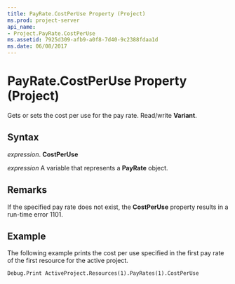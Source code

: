 ```yaml
---
title: PayRate.CostPerUse Property (Project)
ms.prod: project-server
api_name:
- Project.PayRate.CostPerUse
ms.assetid: 7925d309-afb9-a0f8-7d40-9c2388fdaa1d
ms.date: 06/08/2017
---
```



# PayRate.CostPerUse Property (Project)

Gets or sets the cost per use for the pay rate. Read/write **Variant**.


## Syntax

 _expression_. **CostPerUse**

 _expression_ A variable that represents a **PayRate** object.


## Remarks

If the specified pay rate does not exist, the **CostPerUse** property results in a run-time error 1101.


## Example

The following example prints the cost per use specified in the first pay rate of the first resource for the active project.


```vb
Debug.Print ActiveProject.Resources(1).PayRates(1).CostPerUse
```


